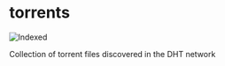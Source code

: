 torrents 
========
![Indexed](https://img.shields.io/badge/indexed-201607-blue)

Collection of torrent files discovered in the DHT network
